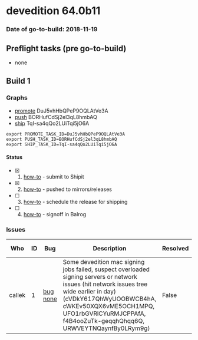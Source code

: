 # devedition 64.0b11

### Date of go-to-build: 2018-11-19

## Preflight tasks (pre go-to-build)
- none

## Build 1  

### Graphs
* [promote](https://tools.taskcluster.net/push-inspector/#/DuJ5vhHbQPeP9OQLAtVe3A) DuJ5vhHbQPeP9OQLAtVe3A
* [push](https://tools.taskcluster.net/push-inspector/#/BORHufCdSj2el3qL8hmbAQ) BORHufCdSj2el3qL8hmbAQ
* [ship](https://tools.taskcluster.net/push-inspector/#/TqI-sa4qQo2LUiTqi5jO6A) TqI-sa4qQo2LUiTqi5jO6A
```
export PROMOTE_TASK_ID=DuJ5vhHbQPeP9OQLAtVe3A
export PUSH_TASK_ID=BORHufCdSj2el3qL8hmbAQ
export SHIP_TASK_ID=TqI-sa4qQo2LUiTqi5jO6A
```


#### Status
- [x] 1.  [how-to](https://wiki.mozilla.org/Release:Release_Automation_on_Mercurial:Starting_a_Release#Submit_to_Ship_It)  - submit to Shipit
- [x] 2.  [how-to](https://github.com/mozilla-releng/releasewarrior-2.0/blob/master/docs/release-promotion/desktop/howto.md#push-artifacts-to-releases-directory)  - pushed to mirrors/releases
- [ ] 3.  [how-to](https://github.com/mozilla-releng/releasewarrior-2.0/blob/master/docs/release-promotion/desktop/howto.md#ship-the-release)  - schedule the release for shipping
- [ ] 4.  [how-to](https://github.com/mozilla-releng/releasewarrior-2.0/blob/master/docs/release-promotion/desktop/howto.md#obtain-sign-offs-for-changes)  - signoff in Balrog

### Issues
| Who                 | ID               | Bug                                                                 | Description                | Resolved                | Future Threat                |
| ------------------- | ---------------- | ------------------------------------------------------------------- | -------------------------- | ----------------------- | ---------------------------- |
| callek  | 1 | [bug none](https://bugzil.la/none)        | Some devedition mac signing jobs failed, suspect overloaded signing servers or network issues (hit network issues tree wide earlier in day) (cVDkY617QhWyUOOBWCB4hA, cWKEv50XQX6vME5OCH1MPQ, UFO1rbGVRlCYuRMJCPPAfA, f4B4ooZuTk-geqqhQhqq6Q, URWVEYTNQaynfBy0LRym9g) | False | True |

